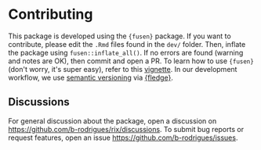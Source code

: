 # Contributing

This package is developed using the `{fusen}` package. If you want to
contribute, please edit the `.Rmd` files found in the `dev/` folder. Then,
inflate the package using `fusen::inflate_all()`. If no errors are found
(warning and notes are OK), then commit and open a PR. To learn how to use
`{fusen}` (don't worry, it's super easy), refer to this
[vignette](https://thinkr-open.github.io/fusen/articles/How-to-use-fusen.html).
In our development workflow, we use [semantic versioning](https://semver.org)
via [{fledge}](https://fledge.cynkra.com).

## Discussions

For general discussion about the package, open a discussion on <https://github.com/b-rodrigues/rix/discussions>.
To submit bug reports or request features, open an issue <https://github.com/b-rodrigues/issues>.
